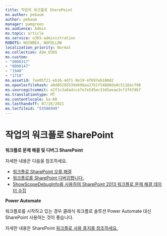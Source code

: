 ```yaml
---
title: 작업의 워크플로 SharePoint
ms.author: pebaum
author: pebaum
manager: pamgreen
ms.audience: Admin
ms.topic: article
ms.service: o365-administration
ROBOTS: NOINDEX, NOFOLLOW
localization_priority: Normal
ms.collection: Adm_O365
ms.custom:
- "9000317"
- "9000147"
- "1940"
- "1718"
ms.assetid: 7ae05f21-eb16-4d71-9e19-4f097eb100d2
ms.openlocfilehash: a0d05285539d498aa27b1f54880da9c5110acf98
ms.sourcegitcommit: e2f1c3a8adcce7e7e545ec13d5aeae3cf2f67db7
ms.translationtype: MT
ms.contentlocale: ko-KR
ms.lasthandoff: 07/26/2021
ms.locfileid: "53586940"
---
```

# <a name="troubleshoot-workflows-in-sharepoint"></a>작업의 워크플로 SharePoint

**워크플로 문제 해결 및 디버그 SharePoint**

자세한 내용은 다음을 참조하세요.

- [워크플로 SharePoint 오류 해결](/sharepoint/dev/general-development/troubleshooting-sharepoint-server-workflow-validation-errors-in-visio)
- [워크플로를 SharePoint 디버깅합니다.](/sharepoint/dev/general-development/debugging-sharepoint-server-workflows)
- [ShowScopeDebugInfo를 사용하여 SharePoint 2013 워크플로 문제 해결 데이터 수집](/sharepoint/troubleshoot/workflows/gather-workflow-data)

**Power Automate**

워크플로를 시작하고 있는 경우 클래식 워크플로 솔루션 [](/power-automate/modern-approvals) Power Automate 대신 SharePoint 사용하는 것이 좋습니다.

자세한 내용은 SharePoint [워크플로 사용 중지를 참조하세요.](/alchemyinsights/sharepoint-workflows-retiring)
